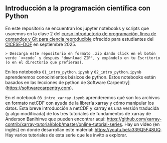 ## Introducción a la programación científica con Python

En este repositorio se encuentran los jupyter notebooks y scripts que usaremos en la clase 2 del [curso introductorio de programación, línea de comandos y Git para ciencia reproducible](https://anakarinarm.github.io/teaching/intro_scicomp_2025.html) ofrecido para estudiantes del [CICESE-DOF](https://oceanografia.cicese.mx/) en septiembre 2025. 

	> Descarga este repositorio en formato .zip dando click en el botón verde `<>code` y después "download ZIP", y expándelo en tu Escritorio (o en el directorio que prefieras).

En los notebooks `01_intro_python.ipynb` y `02_intro_python.ipynb` aprenderemos  conocimientos básicos de python. Estos notebooks están basados en las lecciones de python de Software Carpentry](https://softwarecarpentry.com). 

En el notebook `03_intro_xarray.ipynb` aprenderemos qué son los archivos en formato netCDF con ayuda de la librería xarray y cómo manipular los datos. Esta breve introducción a netCDF y xarray es una versión traducida (y algo modificada) de los tres tutoriales de fundamentos de xarray de Anderson Banihirwe que pueden encontrar aqui: https://github.com/xarray-contrib/xarray-tutorial/blob/master/online-tutorial-series. Hay un video (en inglés) en donde desarrollan este material: https://youtu.be/a339Q5F48UQ. Hay varios tutoriales de esta serie que les invito a explorar.

